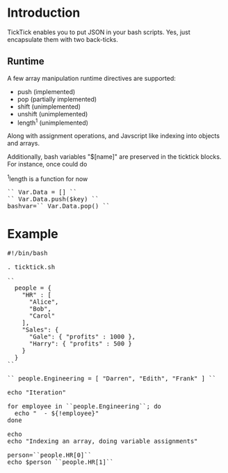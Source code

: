 # Introduction

TickTick enables you to put JSON in your bash scripts.  Yes, just encapsulate them with two back-ticks.

## Runtime
A few array manipulation runtime directives are supported:

 * push (implemented)
 * pop (partially implemented)
 * shift (unimplemented)
 * unshift (unimplemented)
 * length<sup>1</sup> (unimplemented)

Along with assignment operations, and Javscript like indexing into objects and arrays.

Additionally, bash variables "$[name]" are preserved in the ticktick blocks.  For instance, once could do

<sup>1</sup>length is a function for now

<pre>
`` Var.Data = [] ``
`` Var.Data.push($key) ``
bashvar=`` Var.Data.pop() ``
</pre>

# Example

<pre>
#!/bin/bash

. ticktick.sh

``
  people = {
    "HR" : [
      "Alice",
      "Bob",
      "Carol"
    ],
    "Sales": {
      "Gale": { "profits" : 1000 },
      "Harry": { "profits" : 500 }
    }
  }
``

`` people.Engineering = [ "Darren", "Edith", "Frank" ] ``

echo "Iteration"

for employee in ``people.Engineering``; do
  echo "  - ${!employee}"
done

echo
echo "Indexing an array, doing variable assignments"

person=``people.HR[0]``
echo $person ``people.HR[1]``
</pre>

